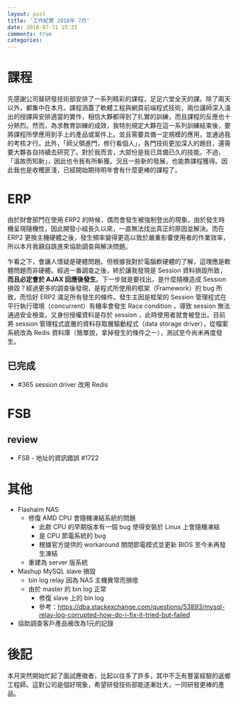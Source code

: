 ```yaml
---
layout: post
title: '工作紀實 2018年 7月'
date: 2018-07-31 15:33
comments: true
categories: 
---
```

# 課程

先感謝公司替研發技術部安排了一系列精彩的課程，足足六堂全天的課。除了兩天以外，都集中在本月。課程涵蓋了軟體工程與網頁前端程式技術，兩位講師深入淺出的授課與安排適當的實作，相信大夥都得到了扎實的訓練，而且課程的反應也十分熱烈。然而，為求教育訓練的成效，我特別規定大夥在這一系列訓練結束後，要將課程所學應用到手上的產品或案件上。並且需要具備一定規模的應用，並通過我的考核才行。此外，「師父領進門，修行看個人」，各門技術更加深入的題目，還需要大夥各自持續去研究了。對於我而言，大部份是我已具備已久的技能。不過，「溫故而知新」，因此也令我有所斬獲。況且一些新的發展，也能靠課程獲得。因此我也是收穫匪淺，已經開始期待明年會有什麼更棒的課程了。

# ERP

由於財會部門在使用 ERP2 的時候，偶而會發生被強制登出的現象。由於發生時機呈現隨機性，因此開發小組長久以來，一直無法找出真正的原因並解決。而在 ERP2 更換主機硬體之後，發生頻率變得更高以致於嚴重影響使用者的作業效率，所以本月我親自跳進來協助調查與解決問題。

乍看之下，會讓人懷疑是硬體問題。但根據我對於電腦軟硬體的了解，這理應是軟體問題而非硬體。經過一番調查之後，終於讓我發現是 Session 資料損毀所致，**而且必定會於 AJAX 回應後發生**。下一步就是要找出，是什麼隨機造成 Session 損毀？經過更多的調查後發現，是程式所使用的框架（Framework）的 bug 所致，而恰好 ERP2 滿足所有發生的條件。發生主因是框架的 Session 管理程式在平行執行環境（concurrent）有機率會發生 Race condition ，導致 session 無法通過安全檢查。又身份授權資料是存於 session ，此時使用者就會被登出。目前將 session 管理程式底層的資料存取層驅動程式（data storage driver），從檔案系統改為 Redis 資料庫（簡單說，拿掉發生的條件之一），測試至今尚未再度發生。

## 已完成

* #365 session driver 改用 Redis

# FSB

## review

* FSB - 地址的資訊錯誤 #1722

# 其他

* Flashaim NAS
    + 修復 AMD CPU 會隨機凍結系統的問題
        - 此款 CPU 的早期版本有一個 bug 使得安裝於 Linux 上會隨機凍結
        - 是 CPU 節電系統的 bug
        - 根據官方提供的 workaround 關閉節電模式並更新 BIOS 至今未再發生凍結
    + 重建為 server 版系統
* Mashup MySQL slave 損毀
    + bin log relay 因為 NAS 主機異常而損壞
    + 由於 master 的 bin log 正常
        - 修復 slave 上的 bin log 
        - 參考：https://dba.stackexchange.com/questions/53893/mysql-relay-log-corrupted-how-do-i-fix-it-tried-but-failed
* 協助調查客戶產品被改為1元的記錄

# 後記

本月突然開始忙起了面試應徵者，比起以往多了許多，其中不乏有豐富經驗的返鄉工程師。這對公司是個好現象，希望研發技術部能逐漸壯大，一同研發更棒的產品。
